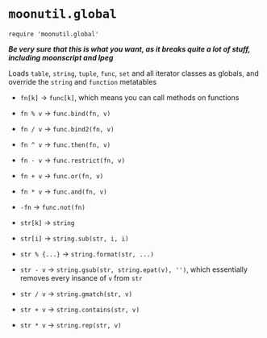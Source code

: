# `moonutil.global`
```moon
require 'moonutil.global'
```
***Be very sure that this is what you want, as it breaks quite a lot of stuff, including moonscript and lpeg***

Loads `table`, `string`, `tuple`, `func`, `set` and all iterator classes as globals, and override the `string` and `function` metatables

- `fn[k]` -> `func[k]`, which means you can call methods on functions
- `fn % v` -> `func.bind(fn, v)`
- `fn / v` -> `func.bind2(fn, v)`
- `fn ^ v` -> `func.then(fn, v)`
- `fn - v` -> `func.restrict(fn, v)`
- `fn + v` -> `func.or(fn, v)`
- `fn * v` -> `func.and(fn, v)`
- `-fn` -> `func.not(fn)`

- `str[k]` -> `string`
- `str[i]` -> `string.sub(str, i, i)`
- `str % {...}` -> `string.format(str, ...)`
- `str - v` -> `string.gsub(str, string.epat(v), '')`, which essentially removes every insance of `v` from `str`
- `str / v` -> `string.gmatch(str, v)`
- `str + v` -> `string.contains(str, v)`
- `str * v` -> `string.rep(str, v)`

